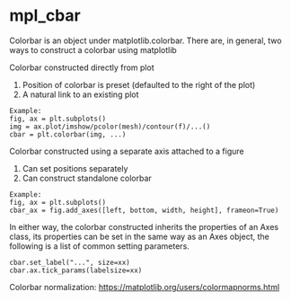 # mpl_cbar
Colorbar is an object under matplotlib.colorbar. There are, in general, two ways to construct a colorbar using matplotlib

Colorbar constructed directly from plot
1. Position of colorbar is preset (defaulted to the right of the plot)
2. A natural link to an existing plot
```
Example:
fig, ax = plt.subplots()
img = ax.plot/imshow/pcolor(mesh)/contour(f)/...()
cbar = plt.colorbar(img, ...)
```

Colorbar constructed using a separate axis attached to a figure
1. Can set positions separately
2. Can construct standalone colorbar
```
Example:
fig, ax = plt.subplots()
cbar_ax = fig.add_axes([left, bottom, width, height], frameon=True)
```
In either way, the colorbar constructed inherits the properties of an Axes class, its properties can be set in the same way as an Axes object, the following is a list of common setting parameters.
```
cbar.set_label("...", size=xx)
cbar.ax.tick_params(labelsize=xx)
```

Colorbar normalization: https://matplotlib.org/users/colormapnorms.html
